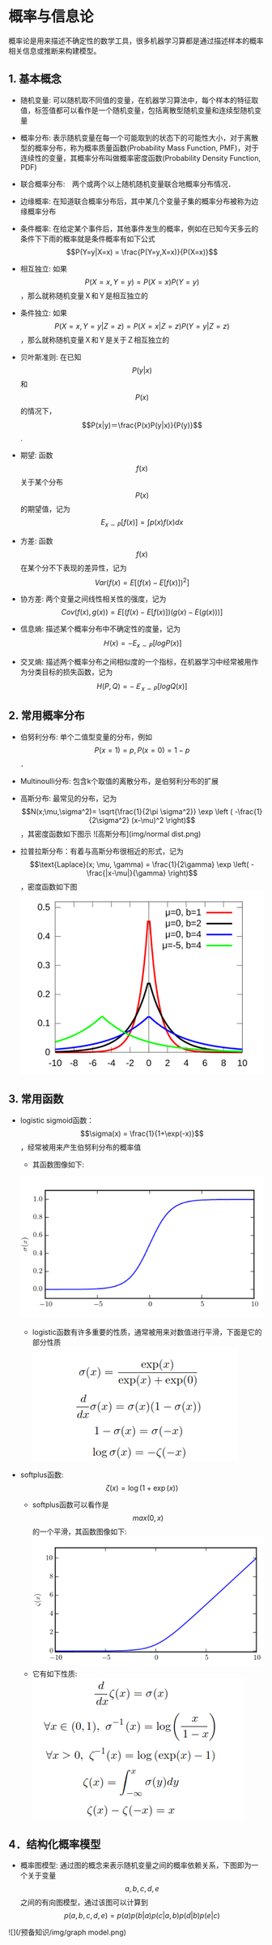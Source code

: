 # 概率与信息论
概率论是用来描述不确定性的数学工具，很多机器学习算都是通过描述样本的概率相关信息或推断来构建模型。

## 1. 基本概念
+ 随机变量: 可以随机取不同值的变量，在机器学习算法中，每个样本的特征取值，标签值都可以看作是一个随机变量，包括离散型随机变量和连续型随机变量

+ 概率分布: 表示随机变量在每一个可能取到的状态下的可能性大小，对于离散型的概率分布，称为概率质量函数(Probability Mass Function, PMF)，对于连续性的变量，其概率分布叫做概率密度函数(Probability Density Function, PDF)

+ 联合概率分布:　两个或两个以上随机随机变量联合地概率分布情况．

+ 边缘概率: 在知道联合概率分布后，其中某几个变量子集的概率分布被称为边缘概率分布

+ 条件概率: 在给定某个事件后，其他事件发生的概率，例如在已知今天多云的条件下下雨的概率就是条件概率有如下公式$$P(Y=y|X=x) = \frac{P(Y=y,X=x)}{P(X=x)}$$

+ 相互独立: 如果$$P(X=x,Y=y) = P(X=x)P(Y=y)$$，那么就称随机变量Ｘ和Ｙ是相互独立的

+ 条件独立: 如果$$P(X=x,Y=y|Z=z) = P(X=x|Z=z)P(Y=y|Z=z)$$，那么就称随机变量Ｘ和Ｙ是关于Ｚ相互独立的

+ 贝叶斯准则: 在已知$$P(y|x)$$和$$P(x)$$的情况下，$$P(x|y)＝\frac{P(x)P(y|x)}{P(y)}$$.

+ 期望: 函数$$f(x)$$关于某个分布$$P(x)$$的期望值，记为$$E_{x \sim P}[f(x)]=\int{p(x)f(x)dx}$$

+ 方差: 函数$$f(x)$$在某个分不下表现的差异性，记为$$Var(f(x)=E[(f(x)-E[f(x)])^2]$$

+ 协方差: 两个变量之间线性相关性的强度，记为$$Cov(f(x),g(x))= E[(f(x)-E[f(x)])(g(x)-E(g(x)))]$$

+ 信息熵: 描述某个概率分布中不确定性的度量，记为$$Ｈ(x)= -E_{x \sim P}[logP(x)]$$

+ 交叉熵: 描述两个概率分布之间相似度的一个指标，在机器学习中经常被用作为分类目标的损失函数，记为$$H(P,Q)= -Ｅ_{x \sim P}[logQ(x)]$$


## 2. 常用概率分布
+ 伯努利分布: 单个二值型变量的分布，例如$$P(x=1)=p,P(x=0)=1-p$$．

+ Multinoulli分布: 包含k个取值的离散分布，是伯努利分布的扩展

+ 高斯分布: 最常见的分布，记为$$N(x;\mu,\sigma^2)= \sqrt{\frac{1}{2\pi \sigma^2}} \exp \left ( -\frac{1}{2\sigma^2} (x-\mu)^2 \right)$$，其密度函数如下图示
![高斯分布](img/normal dist.png)

+ 拉普拉斯分布：有着与高斯分布很相近的形式，记为$$\text{Laplace}(x; \mu, \gamma) = \frac{1}{2\gamma} \exp \left( -\frac{|x-\mu|}{\gamma}  \right)$$，密度函数如下图
![](/预备知识/img/Laplace_pdf_mod.svg)


## 3. 常用函数
+ logistic sigmoid函数：$$\sigma(x) = \frac{1}{1+\exp(-x)}$$，经常被用来产生伯努利分布的概率值
    + 其函数图像如下:
    
    ![](/预备知识/img/logistic.png)
    + logistic函数有许多重要的性质，通常被用来对数值进行平滑，下面是它的部分性质
    ![](/预备知识/img/logistic_feature.png)

+ softplus函数: $$\zeta(x) = \log(1+\exp(x))$$
    + softplus函数可以看作是$$max(0,x)$$的一个平滑，其函数图像如下:
    ![](/预备知识/img/softplus.png)
    + 它有如下性质:
    ![](/预备知识/img/softplus_feature.png)


## 4．结构化概率模型
+ 概率图模型: 通过图的概念来表示随机变量之间的概率依赖关系，下图即为一个关于变量$$a,b,c,d,e$$之间的有向图模型，通过该图可以计算到$$p(a,b,c,d,e)=p(a)p(b|a)p(c|a,b)p(d|b)p(e|c)$$

![](/预备知识/img/graph model.png)










